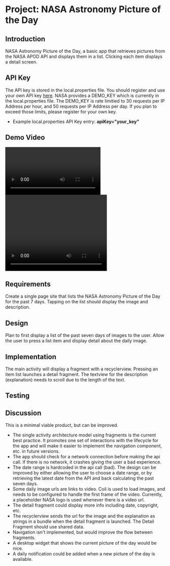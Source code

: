 # Project: NASA Astronomy Picture of the Day

## Introduction

NASA Astronomy Picture of the Day, a basic app that retrieves pictures from the NASA APOD API and displays them in a list.
Clicking each item displays a detail screen.

## API Key

The API key is stored in the local.properties file. You should register and use your own API key [here](https://api.nasa.gov/). NASA provides a DEMO_KEY which is currently in the local.properties file. The DEMO_KEY is rate limitied to 30 requests per IP Address per hour, and 50 requests per IP Address per day. If you plan to exceed those limits, please register for your own key.

- Example local.properties API Key entry: **apiKey="your_key"**

## Demo Video
![Demo Video](demo_video.mp4)
<video width="320" height="240" src="demo_video.mp4" type="video/mp4" controls>
</video>

## Requirements

Create a single page site that lists the NASA Astronomy Picture of the Day for the past 7 days. Tapping on the list should display the image and description.

## Design

Plan to first display a list of the past seven days of images to the user. Allow the user to press a list item and display detail about the daily image.

## Implementation

The main activity will display a fragment with a recyclerview. Pressing an item list launches a detail fragment.
The textview for the description (explanation) needs to scroll due to the length of the text.

## Testing

## Discussion

This is a minimal viable product, but can be improved.

- The single activity architecture model using fragments is the current best practice. It promotes one set of interactions with the lifecycle for the app and will make it easier to implement the navigation component, etc. in future versions.
- The app should check for a network connection before making the api call. If there is no network, it crashes giving the user a bad experience.
- The date range is hardcoded in the api call (bad). The design can be improved by either allowing the user to choose a date range, or by retrieving the latest date from the API and back calculating the past seven days.
- Some daily image urls are links to video. Coil is used to load images, and needs to be configured to handle the first frame of the video. Currently, a placeholder NASA logo is used whenever there is a video url.
- The detail fragment could display more info including date, copyright, etc.
- The recyclerview sends the url for the image and the explanation as strings in a bundle when the detail fragment is launched. The Detail Fragment should use shared data.
- Navigation isn't implemented, but would improve the flow between fragments.
- A desktop widget that shows the current picture of the day would be nice.
- A daily notification could be added when a new picture of the day is available.
